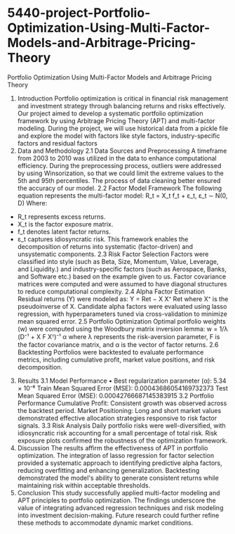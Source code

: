 # 5440-project-Portfolio-Optimization-Using-Multi-Factor-Models-and-Arbitrage-Pricing-Theory
Portfolio Optimization Using Multi-Factor Models and Arbitrage Pricing Theory
1. Introduction
Portfolio optimization is critical in financial risk management and investment strategy through balancing returns and risks effectively. Our project aimed to develop a systematic portfolio optimization framework by using Arbitrage Pricing Theory (APT) and multi-factor modeling. During the project, we will use historical data from a pickle file and explore the model with factors like style factors, industry-specific factors and residual factors 
2. Data and Methodology
2.1 Data Sources and Preprocessing
A timeframe from 2003 to 2010 was utilized in the data to enhance computational efficiency. During the preprocessing process, outliers were addressed by using Winsorization, so that we could limit the extreme values to the 5th and 95th percentiles. The process of data cleaning better ensured the accuracy of our model.
2.2 Factor Model Framework
The following equation represents the multi-factor model:
R_t = X_t f_t + ε_t,  ε_t ∼ N(0, D)
Where:
- R_t represents excess returns.
- X_t is the factor exposure matrix.
- f_t denotes latent factor returns.
- ε_t captures idiosyncratic risk.
This framework enables the decomposition of returns into systematic (factor-driven) and unsystematic components.
2.3 Risk Factor Selection
Factors were classified into style (such as Beta, Size, Momentum, Value, Leverage, and Liquidity.) and industry-specific factors (such as Aerospace, Banks, and Software etc.) based on the example given to us. Factor covariance matrices were computed and were assumed to have diagonal structures to reduce computational complexity.
2.4 Alpha Factor Estimation
Residual returns (Y) were modeled as:
Y = Ret − X X⁺ Ret
where X⁺ is the pseudoinverse of X. Candidate alpha factors were evaluated using lasso regression, with hyperparameters tuned via cross-validation to minimize mean squared error.
2.5 Portfolio Optimization
Optimal portfolio weights (w) were computed using the Woodbury matrix inversion lemma:
w = 1/λ (D⁻¹ + X F Xᵀ)⁻¹ α
where λ represents the risk-aversion parameter, F is the factor covariance matrix, and α is the vector of factor returns.
2.6 Backtesting
Portfolios were backtested to evaluate performance metrics, including cumulative profit, market value positions, and risk decomposition.
3. Results
3.1 Model Performance
•	Best regularization parameter (α): 5.34 × 10⁻⁶
Train Mean Squared Error (MSE): 0.00043686054169732373
Test Mean Squared Error (MSE): 0.00042766687145383915
3.2 Portfolio Performance
Cumulative Profit: Consistent growth was observed across the backtest period.
Market Positioning: Long and short market values demonstrated effective allocation strategies responsive to risk factor signals.
3.3 Risk Analysis
Daily portfolio risks were well-diversified, with idiosyncratic risk accounting for a small percentage of total risk.
Risk exposure plots confirmed the robustness of the optimization framework.
4. Discussion
The results affirm the effectiveness of APT in portfolio optimization. The integration of lasso regression for factor selection provided a systematic approach to identifying predictive alpha factors, reducing overfitting and enhancing generalization. Backtesting demonstrated the model's ability to generate consistent returns while maintaining risk within acceptable thresholds.
5. Conclusion
This study successfully applied multi-factor modeling and APT principles to portfolio optimization. The findings underscore the value of integrating advanced regression techniques and risk modeling into investment decision-making. Future research could further refine these methods to accommodate dynamic market conditions.
